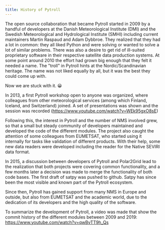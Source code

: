 ```yaml
---
title: History of Pytroll
---
```


The open source collaboration that became Pytroll started in 2009 by a handful
of developers at the Danish Meteorological Institute (DMI) and the Swedish Meteorological and Hydrological Institute (SMHI) including current
maintainers Martin Raspaud and Adam Dybbroe. They realized that they had a lot in
common: they all liked Python and were solving or wanted to solve a lot of
similar problems. There was also a desire to get rid of ill-suited proprietary
software in their respective satellite data production systems. At some point around 2010
the effort had grown big enough that they felt it needed a name. The "troll" in
Pytroll hints at the Nordic/Scandinavian heritage. The name
was not liked equally by all, but it was the best they could come up with.

Now we are stuck with it. 😀

In 2013, a first Pytroll workshop open to anyone was organized, where colleagues from other meteorological services (among which Finland, Iceland, and Switzerland) joined. A set of presentations was shown and the session was recorded (https://www.youtube.com/watch?v=WEk95gxO8sE)

Following this, the interest in Pytroll and the number of NMS involved grew, so that a small but steady community of developers maintained and developed the code of the different modules.
The project also caught the attention of some colleagues from EUMETSAT, who started using it internally for tasks like validation of different products. With their help, some new data readers were developed including the reader for the Native SEVIRI data format.

In 2015, a discussion between developers of Pytroll and Polar2Grid lead to the realization that both projects were covering common functionality, and a few months later a decision was made to merge the functionality of both code bases. The first draft of satpy was pushed to github. Satpy has since been the most visible and known part of the Pytroll ecosystem.

Since then, Pytroll has gained support from many NMS in Europe and outside, but also from EUMETSAT and the academic world, due to the dedication of its developers and the high quality of the software.

To summarize the development of Pytroll, a video was made that show the commit history of the different modules between 2009 and 2019: https://www.youtube.com/watch?v=qwBvTT9h_Qs

